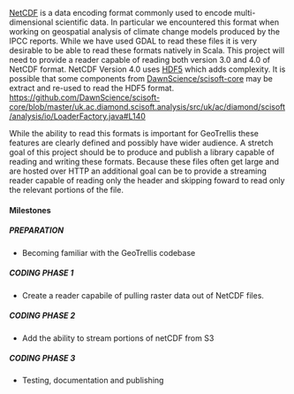 [NetCDF](https://en.wikipedia.org/wiki/NetCDF) is a data encoding format commonly used to encode multi-dimensional scientific data. In particular we encountered this format when working on geospatial analysis of climate change models produced by the IPCC reports. While we have used GDAL to read these files it is very desirable to be able to read these formats natively in Scala. This project will need to provide a reader capable of reading both version 3.0 and 4.0 of NetCDF format. NetCDF Version 4.0 uses [HDF5](https://en.wikipedia.org/wiki/Hierarchical_Data_Format) which adds complexity. It is possible that some components from [DawnScience/scisoft-core](https://github.com/DawnScience/scisoft-core) may be extract and re-used to read the HDF5 format.
https://github.com/DawnScience/scisoft-core/blob/master/uk.ac.diamond.scisoft.analysis/src/uk/ac/diamond/scisoft/analysis/io/LoaderFactory.java#L140

While the ability to read this formats is important for GeoTrellis these features are clearly defined and possibly have wider audience. A stretch goal of this project should be to produce and publish a library capable of reading and writing these formats. Because these files often get large and are hosted over HTTP an additional goal can be to provide a streaming reader capable of reading only the header and skipping foward to read only the relevant portions of the file.

#### Milestones

##### PREPARATION

- Becoming familiar with the GeoTrellis codebase

##### CODING PHASE 1

- Create a reader capabile of pulling raster data out of NetCDF files.

##### CODING PHASE 2

- Add the ability to stream portions of netCDF from S3

##### CODING PHASE 3

- Testing, documentation and publishing
